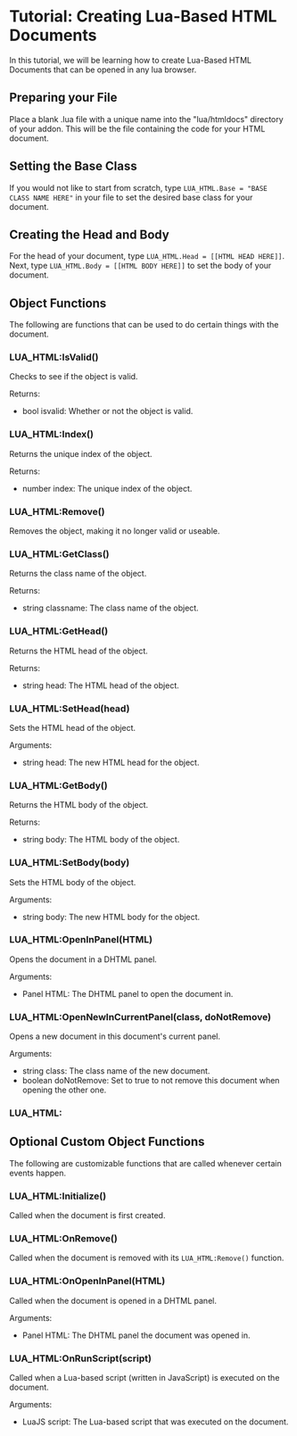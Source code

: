 # Tutorial: Creating Lua-Based HTML Documents

In this tutorial, we will be learning how to create Lua-Based HTML Documents that can be opened in any lua browser.

## Preparing your File

Place a blank .lua file with a unique name into the "lua/htmldocs" directory of your addon. This will be the file containing the code for your HTML document.

## Setting the Base Class

If you would not like to start from scratch, type `LUA_HTML.Base = "BASE CLASS NAME HERE"` in your file to set the desired base class for your document.

## Creating the Head and Body

For the head of your document, type `LUA_HTML.Head = [[HTML HEAD HERE]]`.
Next, type `LUA_HTML.Body = [[HTML BODY HERE]]` to set the body of your document.

## Object Functions

The following are functions that can be used to do certain things with the document.

### LUA_HTML:IsValid()

Checks to see if the object is valid.

Returns:

- bool isvalid: Whether or not the object is valid.

### LUA_HTML:Index()

Returns the unique index of the object.

Returns:

- number index: The unique index of the object.

### LUA_HTML:Remove()

Removes the object, making it no longer valid or useable.

### LUA_HTML:GetClass()

Returns the class name of the object.

Returns:

- string classname: The class name of the object.

### LUA_HTML:GetHead()

Returns the HTML head of the object.

Returns:

- string head: The HTML head of the object.

### LUA_HTML:SetHead(head)

Sets the HTML head of the object.

Arguments:

- string head: The new HTML head for the object.

### LUA_HTML:GetBody()

Returns the HTML body of the object.

Returns:

- string body: The HTML body of the object.

### LUA_HTML:SetBody(body)

Sets the HTML body of the object.

Arguments:

- string body: The new HTML body for the object.

### LUA_HTML:OpenInPanel(HTML)

Opens the document in a DHTML panel.

Arguments:

- Panel HTML: The DHTML panel to open the document in.

### LUA_HTML:OpenNewInCurrentPanel(class, doNotRemove)

Opens a new document in this document's current panel.

Arguments:

- string class: The class name of the new document.
- boolean doNotRemove: Set to true to not remove this document when opening the other one.

### LUA_HTML:

## Optional Custom Object Functions

The following are customizable functions that are called whenever certain events happen.

### LUA_HTML:Initialize()

Called when the document is first created.

### LUA_HTML:OnRemove()

Called when the document is removed with its `LUA_HTML:Remove()` function.

### LUA_HTML:OnOpenInPanel(HTML)

Called when the document is opened in a DHTML panel.

Arguments:

- Panel HTML: The DHTML panel the document was opened in.

### LUA_HTML:OnRunScript(script)

Called when a Lua-based script (written in JavaScript) is executed on the document.

Arguments:

- LuaJS script: The Lua-based script that was executed on the document.
